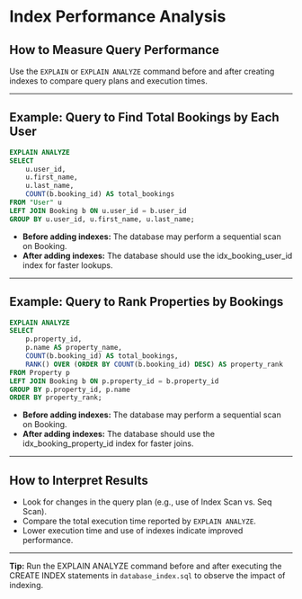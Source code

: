 # Index Performance Analysis

## How to Measure Query Performance

Use the `EXPLAIN` or `EXPLAIN ANALYZE` command before and after creating indexes to compare query plans and execution times.

---

## Example: Query to Find Total Bookings by Each User

```sql
EXPLAIN ANALYZE
SELECT
    u.user_id,
    u.first_name,
    u.last_name,
    COUNT(b.booking_id) AS total_bookings
FROM "User" u
LEFT JOIN Booking b ON u.user_id = b.user_id
GROUP BY u.user_id, u.first_name, u.last_name;
```

- **Before adding indexes:** The database may perform a sequential scan on Booking.
- **After adding indexes:** The database should use the idx_booking_user_id index for faster lookups.

---

## Example: Query to Rank Properties by Bookings

```sql
EXPLAIN ANALYZE
SELECT
    p.property_id,
    p.name AS property_name,
    COUNT(b.booking_id) AS total_bookings,
    RANK() OVER (ORDER BY COUNT(b.booking_id) DESC) AS property_rank
FROM Property p
LEFT JOIN Booking b ON p.property_id = b.property_id
GROUP BY p.property_id, p.name
ORDER BY property_rank;
```

- **Before adding indexes:** The database may perform a sequential scan on Booking.
- **After adding indexes:** The database should use the idx_booking_property_id index for faster joins.

---

## How to Interpret Results

- Look for changes in the query plan (e.g., use of Index Scan vs. Seq Scan).
- Compare the total execution time reported by `EXPLAIN ANALYZE`.
- Lower execution time and use of indexes indicate improved performance.

---

**Tip:** Run the EXPLAIN ANALYZE command before and after executing the CREATE INDEX statements in `database_index.sql` to observe the impact of indexing.
